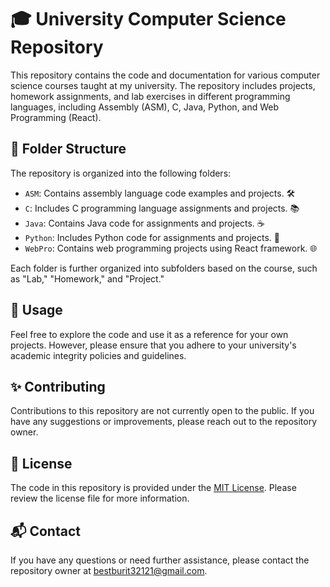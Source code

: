 # 🎓 University Computer Science Repository

This repository contains the code and documentation for various computer science courses taught at my university. The repository includes projects, homework assignments, and lab exercises in different programming languages, including Assembly (ASM), C, Java, Python, and Web Programming (React).

## 📁 Folder Structure

The repository is organized into the following folders:

- `ASM`: Contains assembly language code examples and projects. 🛠
- `C`: Includes C programming language assignments and projects. 📚
- `Java`: Contains Java code for assignments and projects. ☕
- `Python`: Includes Python code for assignments and projects. 🐍
- `WebPro`: Contains web programming projects using React framework. 🌐

Each folder is further organized into subfolders based on the course, such as "Lab," "Homework," and "Project."

## 🚀 Usage

Feel free to explore the code and use it as a reference for your own projects. However, please ensure that you adhere to your university's academic integrity policies and guidelines.

## ✨ Contributing

Contributions to this repository are not currently open to the public. If you have any suggestions or improvements, please reach out to the repository owner.

## 📜 License

The code in this repository is provided under the [MIT License](https://opensource.org/licenses/MIT). Please review the license file for more information.

## 📬 Contact

If you have any questions or need further assistance, please contact the repository owner at [bestburit32121@gmail.com](mailto:burit.sih@gmail.com).
